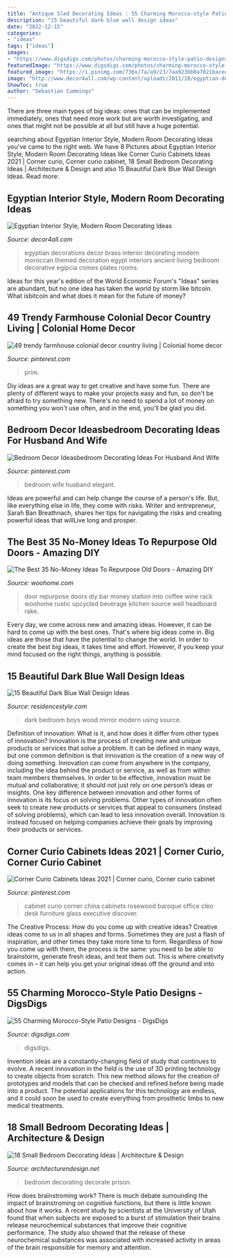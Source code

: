 ```yaml
---
title: "Antique Sled Decorating Ideas : 55 Charming Morocco-style Patio Designs"
description: "15 beautiful dark blue wall design ideas"
date: "2022-12-15"
categories:
- "ideas"
tags: ["ideas"]
images:
- "https://www.digsdigs.com/photos/charming-morocco-style-patio-designs-57.jpg"
featuredImage: "https://www.digsdigs.com/photos/charming-morocco-style-patio-designs-57.jpg"
featured_image: "https://i.pinimg.com/736x/7a/a9/23/7aa923bb0a7021baceec6e107995b39d.jpg"
image: "http://www.decor4all.com/wp-content/uploads/2011/10/egyptian-decor-wall-decorations-golden-decorative-plates.jpg"
ShowToc: true
author: "Sebastian Cummings"
---
```



There are three main types of big ideas: ones that can be implemented immediately, ones that need more work but are worth investigating, and ones that might not be possible at all but still have a huge potential.

	

		
searching about Egyptian Interior Style, Modern Room Decorating Ideas you've came to the right web. We have 8 Pictures about Egyptian Interior Style, Modern Room Decorating Ideas like Corner Curio Cabinets Ideas 2021 | Corner curio, Corner curio cabinet, 18 Small Bedroom Decorating Ideas | Architecture &amp; Design and also 15 Beautiful Dark Blue Wall Design Ideas. Read more:
		
    
## Egyptian Interior Style, Modern Room Decorating Ideas

<img loading=lazy src="http://www.decor4all.com/wp-content/uploads/2011/10/egyptian-decor-wall-decorations-golden-decorative-plates.jpg" onerror="this.onerror=null;this.src='https://tse4.mm.bing.net/th?id=OIP.d6TvG7FCpNbDGWy0iJoGVgAAAA&amp;pid=15.1';" alt="Egyptian Interior Style, Modern Room Decorating Ideas">

_Source: decor4all.com_

>egyptian decorations decor brass interior decorating modern moroccan themed decoration egypt interiors ancient living bedroom decorative egipcia comes plates rooms. 

	

Ideas for this year's edition of the World Economic Forum's "Ideas" series are abundant, but no one idea has taken the world by storm like bitcoin. What isbitcoin and what does it mean for the future of money? 

    
## 49 Trendy Farmhouse Colonial Decor Country Living | Colonial Home Decor

<img loading=lazy src="https://i.pinimg.com/736x/8a/eb/16/8aeb16bc8c27f14a45a19d133c9af282.jpg" onerror="this.onerror=null;this.src='https://tse1.mm.bing.net/th?id=OIP.CpZ9h60apbDMYzJWnarMjAAAAA&amp;pid=15.1';" alt="49 trendy farmhouse colonial decor country living | Colonial home decor">

_Source: pinterest.com_

>prim. 

	

Diy ideas are a great way to get creative and have some fun. There are plenty of different ways to make your projects easy and fun, so don't be afraid to try something new. There's no need to spend a lot of money on something you won't use often, and in the end, you'll be glad you did.

    
## Bedroom Decor Ideasbedroom Decorating Ideas For Husband And Wife

<img loading=lazy src="https://i.pinimg.com/736x/7a/a9/23/7aa923bb0a7021baceec6e107995b39d.jpg" onerror="this.onerror=null;this.src='https://tse2.mm.bing.net/th?id=OIP.jtl3dq6sUbQu8Lr6q-29BwHaLH&amp;pid=15.1';" alt="Bedroom Decor Ideasbedroom Decorating Ideas For Husband And Wife">

_Source: pinterest.com_

>bedroom wife husband elegant. 

	

Ideas are powerful and can help change the course of a person's life. But, like everything else in life, they come with risks. Writer and entrepreneur, Sarah Ban Breathnach, shares her tips for navigating the risks and creating powerful ideas that willLive long and prosper.

    
## The Best 35 No-Money Ideas To Repurpose Old Doors - Amazing DIY

<img loading=lazy src="http://www.woohome.com/wp-content/uploads/2016/05/09-Upcycled-Vintage-Door-Beverage-Bar-Station-woohome.jpg" onerror="this.onerror=null;this.src='https://tse4.mm.bing.net/th?id=OIP.0qj6OJGVpLdZBjQLLs1O2QHaR9&amp;pid=15.1';" alt="The Best 35 No-Money Ideas To Repurpose Old Doors - Amazing DIY">

_Source: woohome.com_

>door repurpose doors diy bar money station into coffee wine rack woohome rustic upcycled beverage kitchen source well headboard rake. 

	

Every day, we come across new and amazing ideas. However, it can be hard to come up with the best ones. That's where big ideas come in. Big ideas are those that have the potential to change the world. In order to create the best big ideas, it takes time and effort. However, if you keep your mind focused on the right things, anything is possible.

    
## 15 Beautiful Dark Blue Wall Design Ideas

<img loading=lazy src="https://www.residencestyle.com/wp-content/uploads/2015/02/modern-dark-blue-boys-bedroom-with-mirror-in-wall-using-wood-frame.jpg" onerror="this.onerror=null;this.src='https://tse2.mm.bing.net/th?id=OIP.WQUyx5Qsw6F8vuvHlvkNRAHaKi&amp;pid=15.1';" alt="15 Beautiful Dark Blue Wall Design Ideas">

_Source: residencestyle.com_

>dark bedroom boys wood mirror modern using source. 

	

Definition of innovation: What is it, and how does it differ from other types of innovation?
Innovation is the process of creating new and unique products or services that solve a problem. It can be defined in many ways, but one common definition is that innovation is the creation of a new way of doing something. Innovation can come from anywhere in the company, including the idea behind the product or service, as well as from within team members themselves. In order to be effective, innovation must be mutual and collaborative; it should not just rely on one person’s ideas or insights. 
One key difference between innovation and other forms of innovation is its focus on solving problems. Other types of innovation often seek to create new products or services that appeal to consumers (instead of solving problems), which can lead to less innovation overall. Innovation is instead focused on helping companies achieve their goals by improving their products or services.

    
## Corner Curio Cabinets Ideas 2021 | Corner Curio, Corner Curio Cabinet

<img loading=lazy src="https://i.pinimg.com/736x/e1/cd/21/e1cd21d7b7cc69177c1f1c56790e79b1.jpg" onerror="this.onerror=null;this.src='https://tse4.mm.bing.net/th?id=OIP.DdL7up1VJnKeb0ciRv3X9AHaLK&amp;pid=15.1';" alt="Corner Curio Cabinets Ideas 2021 | Corner curio, Corner curio cabinet">

_Source: pinterest.com_

>cabinet curio corner china cabinets rosewood baroque office cleo desk furniture glass executive discover. 

	

The Creative Process: How do you come up with creative ideas?
Creative ideas come to us in all shapes and forms. Sometimes they are just a flash of inspiration, and other times they take more time to form. Regardless of how you come up with them, the process is the same: you need to be able to brainstorm, generate fresh ideas, and test them out. This is where creativity comes in – it can help you get your original ideas off the ground and into action.

    
## 55 Charming Morocco-Style Patio Designs - DigsDigs

<img loading=lazy src="https://www.digsdigs.com/photos/charming-morocco-style-patio-designs-57.jpg" onerror="this.onerror=null;this.src='https://tse4.mm.bing.net/th?id=OIP.8iqpeKJepbuKwTmw7wz2IgAAAA&amp;pid=15.1';" alt="55 Charming Morocco-Style Patio Designs - DigsDigs">

_Source: digsdigs.com_

>digsdigs. 

	

Invention ideas are a constantly-changing field of study that continues to evolve. A recent innovation in the field is the use of 3D printing technology to create objects from scratch. This new method allows for the creation of prototypes and models that can be checked and refined before being made into a product. The potential applications for this technology are endless, and it could soon be used to create everything from prosthetic limbs to new medical treatments.

    
## 18 Small Bedroom Decorating Ideas | Architecture &amp; Design

<img loading=lazy src="https://cdn.architecturendesign.net/wp-content/uploads/2014/09/decorate-small-bedroom-with-wall-paneling-and-wall-sconces.jpg" onerror="this.onerror=null;this.src='https://tse2.mm.bing.net/th?id=OIP.-NbF5w0XpZJDiankmHrIWwHaLE&amp;pid=15.1';" alt="18 Small Bedroom Decorating Ideas | Architecture &amp; Design">

_Source: architecturendesign.net_

>bedroom decorating decorate prison. 

	

How does brainstroming work?
There is much debate surrounding the impact of brainstroming on cognitive functions, but there is little known about how it works. A recent study by scientists at the University of Utah found that when subjects are exposed to a burst of stimulation their brains release neurochemical substances that improve their cognitive performance. The study also showed that the release of these neurochemical substances was associated with increased activity in areas of the brain responsible for memory and attention.

